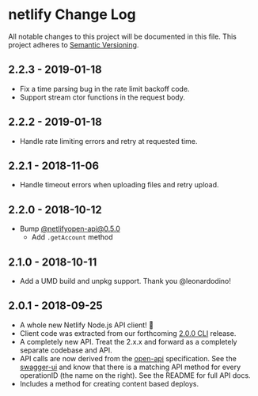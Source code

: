 # netlify Change Log
All notable changes to this project will be documented in this file.
This project adheres to [Semantic Versioning](http://semver.org/).

## 2.2.3 - 2019-01-18
* Fix a time parsing bug in the rate limit backoff code.
* Support stream ctor functions in the request body.

## 2.2.2 - 2019-01-18
* Handle rate limiting errors and retry at requested time.

## 2.2.1 - 2018-11-06
* Handle timeout errors when uploading files and retry upload.

## 2.2.0 - 2018-10-12
* Bump [@netlifyopen-api@0.5.0](https://github.com/netlify/open-api/releases/tag/v0.5.0)
  * Add `.getAccount` method

## 2.1.0 - 2018-10-11
* Add a UMD build and unpkg support. Thank you @leonardodino!

## 2.0.1 - 2018-09-25
* A whole new Netlify Node.js API client! 🎉
* Client code was extracted from our forthcoming [2.0.0 CLI](https://www.netlify.com/blog/2018/09/10/netlify-cli-2.0-now-in-beta-/) release.
* A completely new API.  Treat the 2.x.x and forward as a completely separate codebase and API.
* API calls are now derived from the [open-api](https://github.com/netlify/open-api) specification.  See the [swagger-ui](https://open-api.netlify.com/#/default) and know that there is a matching API method for every operationID (the name on the right).  See the README for full API docs.
* Includes a method for creating content based deploys.
